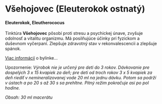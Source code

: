 Všehojovec (Eleuterokok ostnatý)
================================

#### Eleuterokok, Eleutherococus

Tinktúra **Všehojovec** pôsobí proti stresu a psychickej únave, zvyšuje odolnosť
a vitalitu organizmu. Má posilňujúce účinky pri fyzickom a duševnom vyčerpaní.
Zlepšuje zdravotný stav v rekonvalescencii a zlepšuje spánok.

[Viac informácií](../bylinky/vsehojovec-stetinaty) o bylinke…

Upozornenie: *Výrobok nie je určený pre deti do 3 rokov. Dávkovanie pre
dospelých 3 x 15 kvapiek za deň; pre deti od troch rokov 3 x 5 kvapiek za deň
riediť v nemineralizovanej vode 20 ml na jednu dávku. Potom sa podrží v ústach a
po 20 s až 30 s sa prehltne. Pitný režim pokračuje asi po pol hodine.*

*Obsah: 30 ml macerátu*

